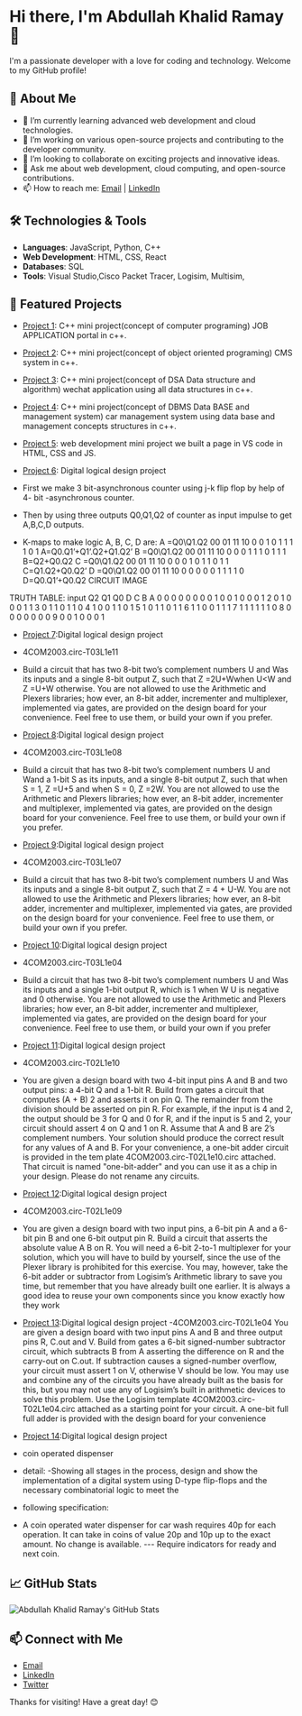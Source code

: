 # Hi there, I'm Abdullah Khalid Ramay 👋

I'm a passionate developer with a love for coding and technology. Welcome to my GitHub profile!

## 🚀 About Me

- 🌱 I’m currently learning advanced web development and cloud technologies.
- 💼 I’m working on various open-source projects and contributing to the developer community.
- 👯 I’m looking to collaborate on exciting projects and innovative ideas.
- 💬 Ask me about web development, cloud computing, and open-source contributions.
- 📫 How to reach me: [Email](mailto:abdullahkhalidramay@example.com) | [LinkedIn](https://www.linkedin.com/in/abdullahkhalidramay)

## 🛠️ Technologies & Tools

- **Languages**: JavaScript, Python, C++
- **Web Development**: HTML, CSS, React
- **Databases**: SQL
- **Tools**: Visual Studio,Cisco Packet Tracer, Logisim, Multisim,

## 🌟 Featured Projects

- [Project 1](https://github.com/AbdullahKhalidRamay/job-portal-c-plus-plus): C++ mini project(concept of computer programing) JOB APPLICATION portal in c++.
- [Project 2](https://github.com/AbdullahKhalidRamay/CMS-system): C++ mini project(concept of object oriented programing) CMS system in c++.
- [Project 3](https://github.com/AbdullahKhalidRamay/CHAT-APP):  C++ mini project(concept of DSA Data structure and algorithm) wechat application using all data structures 
   in c++.
- [Project 4](https://github.com/AbdullahKhalidRamay/vehicle-management-system): C++ mini project(concept of DBMS Data BASE  and management system) car  management system using  data base and management concepts 
  structures in c++.
- [Project 5](https://github.com/AbdullahKhalidRamay/web-page): web development mini project we built a page in VS code in HTML, CSS and JS. 
- [Project 6](https://github.com/AbdullahKhalidRamay/digital-gate-project):  Digital logical design project
 
-	First we make 3 bit-asynchronous counter using j-k flip flop by help of 4- bit -asynchronous counter.
-	Then by using three outputs Q0,Q1,Q2 of  counter as input impulse to get A,B,C,D outputs.
-	K-maps to make logic A, B, C, D are:
A =Q0\Q1.Q2	00	01	11	10
0	0	1	0	1
1	1	1	0	1
A=Q0.Q1’+Q1’.Q2+Q1.Q2’
B =Q0\Q1.Q2	00	01	11	10
0	0	0	1	1
1	0	1	1	1
B=Q2+Q0.Q2
C =Q0\Q1.Q2	00	01	11	10
0	0	0	1	0
1	1	0	1	1
C=Q1.Q2+Q0.Q2’
D =Q0\Q1.Q2	00	01	11	10
0	0	0	0	0
1	1	1	1	0
D=Q0.Q1’+Q0.Q2
CIRCUIT IMAGE
 

TRUTH TABLE:
input	Q2	Q1	Q0	D	C	B	A
0	0	0	0	0	0	0	0
1	0	0	1	0	0	0	1
2	0	1	0	0	0	1	1
3	0	1	1	0	1	1	0
4	1	0	0	1	1	0	1
5	1	0	1	1	0	1	1
6	1	1	0	0	1	1	1
7	1	1	1	1	1	1	0
8	0	0	0	0	0	0	0
9
	0	0	1	0	0	0	1
 - [Project 7](https://github.com/AbdullahKhalidRamay/digital-gate-project-7):Digital logical design project
 - 4COM2003.circ-T03L1e11
 - Build a circuit that has two 8-bit two’s complement numbers U and
 Was its inputs and a single 8-bit output Z, such that
 Z =2U+Wwhen U<W
 and Z =U+W otherwise.
 You are not allowed to use the Arithmetic and Plexers libraries; how
ever, an 8-bit adder, incrementer and multiplexer, implemented via gates,
 are provided on the design board for your convenience. Feel free to use
 them, or build your own if you prefer.
- [Project 8](https://github.com/AbdullahKhalidRamay/4COM2003.circ-T03L1e08):Digital logical design project
- 4COM2003.circ-T03L1e08
 - Build a circuit that has two 8-bit two’s complement numbers U and
 Wand a 1-bit S as its inputs, and a single 8-bit output Z, such that
 when S = 1, Z =U+5 and
 when S = 0, Z =2W.
 You are not allowed to use the Arithmetic and Plexers libraries; how
ever, an 8-bit adder, incrementer and multiplexer, implemented via gates,
 are provided on the design board for your convenience. Feel free to use
 them, or build your own if you prefer.
- [Project 9](https://github.com/AbdullahKhalidRamay/4COM2003.circ-T03L1e07):Digital logical design project
- 4COM2003.circ-T03L1e07
 - Build a circuit that has two 8-bit two’s complement numbers U and
 Was its inputs and a single 8-bit output Z, such that Z = 4 + U-W.
 You are not allowed to use the Arithmetic and Plexers libraries; how
ever, an 8-bit adder, incrementer and multiplexer, implemented via gates,
 are provided on the design board for your convenience. Feel free to use
 them, or build your own if you prefer.
- [Project 10](https://github.com/AbdullahKhalidRamay/4COM2003.circ-T03L1e04):Digital logical design project
  
- 4COM2003.circ-T03L1e04
- Build a circuit that has two 8-bit two’s complement numbers U and
 Was its inputs and a single 1-bit output R, which is 1 when W U is
 negative and 0 otherwise.
 You are not allowed to use the Arithmetic and Plexers libraries; how
ever, an 8-bit adder, incrementer and multiplexer, implemented via gates,
 are provided on the design board for your convenience. Feel free to use
 them, or build your own if you prefer
- [Project 11](https://github.com/AbdullahKhalidRamay/4COM2003.circ-T02L1e10):Digital logical design project
- 4COM2003.circ-T02L1e10
 - You are given a design board with two 4-bit input pins A and B and
 two output pins: a 4-bit Q and a 1-bit R. Build from gates a circuit that
 computes (A + B) 2 and asserts it on pin Q. The remainder from the
 division should be asserted on pin R. For example, if the input is 4 and
 2, the output should be 3 for Q and 0 for R, and if the input is 5 and
 2, your circuit should assert 4 on Q and 1 on R.
 Assume that A and B are 2’s complement numbers. Your solution
 should produce the correct result for any values of A and B.
 For your convenience, a one-bit adder circuit is provided in the tem
plate 4COM2003.circ-T02L1e10.circ attached. That circuit is named
 "one-bit-adder" and you can use it as a chip in your design. Please do
 not rename any circuits.
- [Project 12](https://github.com/AbdullahKhalidRamay/4COM2003.circ-T02L1e09):Digital logical design project
- 4COM2003.circ-T02L1e09
- You are given a design board with two input pins, a 6-bit pin A and
 a 6-bit pin B and one 6-bit output pin R.
 Build a circuit that asserts the absolute value A B on R. You will
 need a 6-bit 2-to-1 multiplexer for your solution, which you will have
 to build by yourself, since the use of the Plexer library is prohibited for
 this exercise. You may, however, take the 6-bit adder or subtractor from
 Logisim’s Arithmetic library to save you time, but remember that you
 have already built one earlier. It is always a good idea to reuse your own
 components since you know exactly how they work
- [Project 13](github.com/AbdullahKhalidRamay/4COM2003.circ-T02L1e04):Digital logical design project
-4COM2003.circ-T02L1e04
 You are given a design board with two input pins A and B and three
 output pins R, C.out and V. Build from gates a 6-bit signed-number
 subtractor circuit, which subtracts B from A asserting the difference on
 R and the carry-out on C.out. If subtraction causes a signed-number
 overflow, your circuit must assert 1 on V, otherwise V should be low.
 You may use and combine any of the circuits you have already
 built as the basis for this, but you may not use any of Logisim’s built
in arithmetic devices to solve this problem. Use the Logisim template
 4COM2003.circ-T02L1e04.circ attached as a starting point for your
 circuit. A one-bit full full adder is provided with the design board for
 your convenience
- [Project 14](https://github.com/AbdullahKhalidRamay/coin-operated-dispenser):Digital logical design project
- coin operated dispenser
- detail:
-Showing all stages in the process, design and show the implementation of a digital system using D-type flip-flops and the necessary combinatorial logic to meet the
- following specification:
- A coin operated water dispenser for car wash requires 40p for each operation. It can take in coins of value 20p and 10p up to the exact amount. No change is available.  --- Require indicators for ready and next coin.


## 📈 GitHub Stats

![Abdullah Khalid Ramay's GitHub Stats](https://github-readme-stats.vercel.app/api?username=AbdullahKhalidRamay&show_icons=true&theme=radical)

## 📫 Connect with Me

- [Email](mailto:abdullahkhalidramay@example.com)
- [LinkedIn](https://www.linkedin.com/in/abdullahkhalidramay)
- [Twitter](https://twitter.com/AbdullahKhalidR)

Thanks for visiting! Have a great day! 😊
